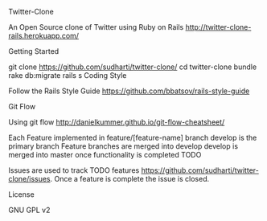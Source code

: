 Twitter-Clone

An Open Source clone of Twitter using Ruby on Rails http://twitter-clone-rails.herokuapp.com/

Getting Started

git clone https://github.com/sudharti/twitter-clone/
cd twitter-clone
bundle
rake db:migrate
rails s
Coding Style

Follow the Rails Style Guide https://github.com/bbatsov/rails-style-guide

Git Flow

Using git flow http://danielkummer.github.io/git-flow-cheatsheet/

Each Feature implemented in feature/[feature-name] branch
develop is the primary branch
Feature branches are merged into develop
develop is merged into master once functionality is completed
TODO

Issues are used to track TODO features https://github.com/sudharti/twitter-clone/issues. Once a feature is complete the issue is closed.

License

GNU GPL v2
